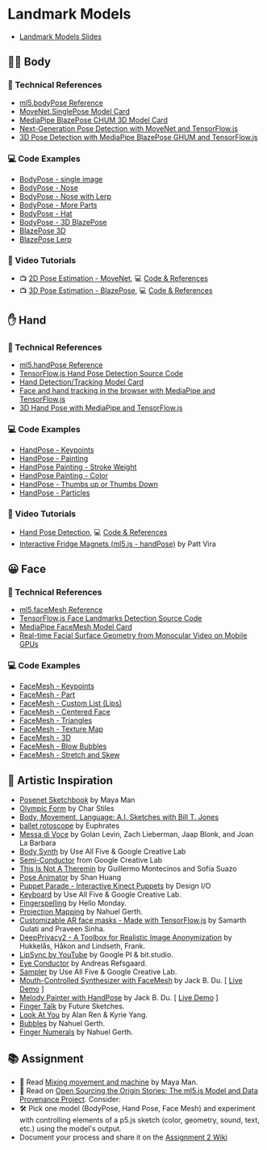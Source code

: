 # Landmark Models

- [Landmark Models Slides](https://docs.google.com/presentation/d/1BbyHdbcjGDhfLWQVGlMTNl_RGkMD0WI9H4deWmiO4Ss/edit?usp=sharing)

## 🏃‍♂️ Body

### 📌 Technical References

- [ml5.bodyPose Reference](https://docs.ml5js.org/#/reference/bodypose)
- [MoveNet.SinglePose Model Card](https://storage.googleapis.com/movenet/MoveNet.SinglePose%20Model%20Card.pdf)
- [MediaPipe BlazePose CHUM 3D Model Card](https://drive.google.com/file/d/10WlcTvrQnR_R2TdTmKw0nkyRLqrwNkWU/)
- [Next-Generation Pose Detection with MoveNet and TensorFlow.js](https://blog.tensorflow.org/2021/05/next-generation-pose-detection-with-movenet-and-tensorflowjs.html)
- [3D Pose Detection with MediaPipe BlazePose GHUM and TensorFlow.js](https://blog.tensorflow.org/2021/08/3d-pose-detection-with-mediapipe-blazepose-ghum-tfjs.html)

### 💻 Code Examples

- [BodyPose - single image](https://editor.p5js.org/codingtrain/sketches/WQrffEIsJ)
- [BodyPose - Nose](https://editor.p5js.org/codingtrain/sketches/AWrwZ_rSv)
- [BodyPose - Nose with Lerp](https://editor.p5js.org/codingtrain/sketches/9O6KbYyiX)
- [BodyPose - More Parts](https://editor.p5js.org/codingtrain/sketches/uPd6s2iVO)
- [BodyPose - Hat](https://editor.p5js.org/codingtrain/sketches/e_vqrMWcL)
- [BodyPose - 3D BlazePose](https://editor.p5js.org/codingtrain/sketches/ftALPDieT)
- [BlazePose 3D](https://editor.p5js.org/codingtrain/sketches/ftALPDieT)
- [BlazePose Lerp](https://editor.p5js.org/codingtrain/sketches/JMhDRpcxi_)

### 🎥 Video Tutorials

- 📺 [2D Pose Estimation - MoveNet](https://youtu.be/T99fNXTUUaQ), 💻 [Code & References](https://thecodingtrain.com/tracks/ml5js-beginners-guide/ml5/7-bodypose/pose-detection)
- 📺 [3D Pose Estimation - BlazePose](https://youtu.be/IF414I26_K8), 💻 [Code & References](https://thecodingtrain.com/tracks/ml5js-beginners-guide/ml5/7-bodypose/blazePose)

## ✋ Hand

### 📌 Technical References

- [ml5.handPose Reference](https://docs.ml5js.org/#/reference/handpose)
- [TensorFlow.js Hand Pose Detection Source Code](https://github.com/tensorflow/tfjs-models/tree/master/hand-pose-detection)
- [Hand Detection/Tracking Model Card](https://drive.google.com/file/d/1sv4sSb9BSNVZhLzxXJ0jBv9DqD-4jnAz/)
- [Face and hand tracking in the browser with MediaPipe and TensorFlow.js](https://blog.tensorflow.org/2020/03/face-and-hand-tracking-in-browser-with-mediapipe-and-tensorflowjs.html)
- [3D Hand Pose with MediaPipe and TensorFlow.js](https://blog.tensorflow.org/2021/11/3D-handpose.html)

### 💻 Code Examples

- [HandPose - Keypoints](https://editor.p5js.org/codingtrain/sketches/o5wnL6esQ)
- [HandPose - Painting](https://editor.p5js.org/codingtrain/sketches/LCEHJm6PA)
- [HandPose Painting - Stroke Weight](https://editor.p5js.org/codingtrain/sketches/-C3Og5Wzs)
- [HandPose Painting - Color](https://editor.p5js.org/codingtrain/sketches/InzaVXI-R)
- [HandPose - Thumbs up or Thumbs Down](https://editor.p5js.org/codingtrain/sketches/0_qPHtsF_)
- [HandPose - Particles](https://editor.p5js.org/codingtrain/sketches/t7l5pYDDI)

### 🎥 Video Tutorials

- [Hand Pose Detection](https://youtu.be/vfNHdVbE-l4), 💻 [Code & References](https://thecodingtrain.com/tracks/ml5js-beginners-guide/ml5/hand-pose)
- [Interactive Fridge Magnets (ml5.js - handPose)](https://youtu.be/72pAzuD8tqE) by Patt Vira

## 😀 Face

### 📌 Technical References

- [ml5.faceMesh Reference](https://docs.ml5js.org/#/reference/facemesh)
- [TensorFlow.js Face Landmarks Detection Source Code](https://github.com/tensorflow/tfjs-models/tree/master/face-landmarks-detection)
- [MediaPipe FaceMesh Model Card](https://drive.google.com/file/d/1VFC_wIpw4O7xBOiTgUldl79d9LA-LsnA/view)
- [Real-time Facial Surface Geometry from Monocular Video on Mobile GPUs](https://arxiv.org/pdf/1907.06724)

### 💻 Code Examples

- [FaceMesh - Keypoints](https://editor.p5js.org/codingtrain/sketches/KHm9CI2RJ)
- [FaceMesh - Part](https://editor.p5js.org/codingtrain/sketches/HaGkT63qG)
- [FaceMesh - Custom List (Lips)](https://editor.p5js.org/codingtrain/sketches/CYL9bQtvc)
- [FaceMesh - Centered Face](https://editor.p5js.org/codingtrain/sketches/DGEuFKf87)
- [FaceMesh - Triangles](https://editor.p5js.org/codingtrain/sketches/EjIrb89WY)
- [FaceMesh - Texture Map](https://editor.p5js.org/codingtrain/sketches/zUKp9n4MW)
- [FaceMesh - 3D](https://editor.p5js.org/codingtrain/sketches/zUKp9n4MW)
- [FaceMesh - Blow Bubbles](https://editor.p5js.org/codingtrain/sketches/Mf74RjP92)
- [FaceMesh - Stretch and Skew](https://editor.p5js.org/codingtrain/sketches/tS6bxPzmE)

## 🎨 Artistic Inspiration

- [Posenet Sketchbook](https://googlecreativelab.github.io/posenet-sketchbook/) by Maya Man
- [Olympic Form](https://charstiles.github.io/olympicForm/) by Char Stiles
- [Body, Movement, Language: A.I. Sketches with Bill T. Jones](https://experiments.withgoogle.com/billtjonesai)
- [ballet rotoscope](https://www.youtube.com/watch?v=yzJk6ww3LD0) by Euphrates
- [Messa di Voce](https://vimeo.com/2892576) by Golan Levin, Zach Lieberman, Jaap Blonk, and Joan La Barbara
- [Body Synth](https://experiments.withgoogle.com/body-synth) by Use All Five & Google Creative Lab
- [Semi-Conductor](https://experiments.withgoogle.com/semi-conductor) from Google Creative Lab
- [This Is Not A Theremin](https://sofiaitp.wordpress.com/2018/12/04/this-is-not-a-theremin/) by Guillermo Montecinos and Sofía Suazo
- [Pose Animator](https://github.com/yemount/pose-animator/) by Shan Huang
- [Puppet Parade - Interactive Kinect Puppets](https://vimeo.com/34824490) by Design I/O
- [Keyboard](https://experiments.withgoogle.com/keyboard) by Use All Five & Google Creative Lab.
- [Fingerspelling](https://www.hellomonday.com/work/fingerspelling) by Hello Monday.
- [Projection Mapping](https://www.instagram.com/p/CrLLNzGLcoA/) by Nahuel Gerth.
- [Customizable AR face masks - Made with TensorFlow.js](https://www.youtube.com/watch?v=TpiGFaHC_5U) by Samarth Gulati and Praveen Sinha.
- [DeepPrivacy2 - A Toolbox for Realistic Image Anonymization](https://github.com/hukkelas/deep_privacy2) by Hukkelås, Håkon and Lindseth, Frank.
- [LipSync by YouTube](https://experiments.withgoogle.com/lipsync) by Google PI & bit.studio.
- [Eye Conductor](https://www.andreasrefsgaard.dk/projects/eye-conductor/) by Andreas Refsgaard.
- [Sampler](https://experiments.withgoogle.com/sampler) by Use All Five & Google Creative Lab.
- [Mouth-Controlled Synthesizer with FaceMesh](https://www.instagram.com/p/C41i1VQsfs0/) by Jack B. Du. [ [Live Demo](https://editor.p5js.org/jackbdu/full/lNFGj9ENL) ]
- [Melody Painter with HandPose](https://www.instagram.com/p/C4WozrtsZ4r/) by Jack B. Du. [ [Live Demo](https://editor.p5js.org/jackbdu/full/jIvzImJMb) ]
- [Finger Talk](https://www.media.mit.edu/projects/finger-talk/overview/) by Future Sketches.
- [Look At You](https://by.alan.ooo/Project+Portfolio/Code/Look+At+You!!!) by Alan Ren & Kyrie Yang.
- [Bubbles](https://www.instagram.com/p/C6S5BHPCGu3/) by Nahuel Gerth.
- [Finger Numerals](https://www.instagram.com/p/CsBMOvUL4CP/) by Nahuel Gerth.

## 📚 Assignment

- 📖 Read [Mixing movement and machine](https://medium.com/artists-and-machine-intelligence/mixing-movement-and-machine-848095ea5596) by Maya Man.
- 🧐 Read on [Open Sourcing the Origin Stories: The ml5.js Model and Data Provenance Project](https://github.com/ellennickles/ml5js-model-and-data-provenance-project). Consider:
- 🛠️ Pick one model (BodyPose, Hand Pose, Face Mesh) and experiment with controlling elements of a p5.js sketch (color, geometry, sound, text, etc.) using the model's output.
- Document your process and share it on the [Assignment 2 Wiki](https://github.com/shiffman/ML-for-Creative-Coding/wiki/Assignment-2)
